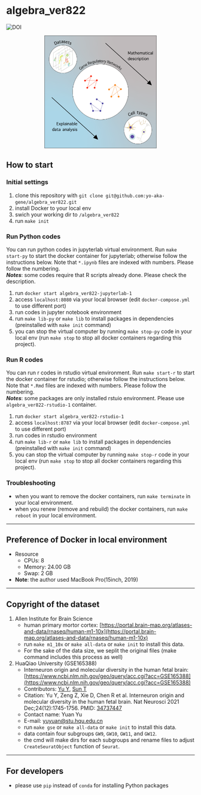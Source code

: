 # algebra_ver822
![DOI](https://img.shields.io/badge/DOI-unknown-blue.svg?longCache=true)
<div align="center">
<img src="./doc_img/graphical_abstract.PNG" alt="graphical abstract" width="300" height="300" title="graphical abstract">
</div>

## How to start
### Initial settings
1. clone this repository with `git clone git@github.com:yo-aka-gene/algebra_ver822.git`
2. install Docker to your local env
3. swich your working dir to `/algebra_ver822`
4. run `make init`

### Run Python codes
You can run python codes in jupyterlab virtual environment. Run `make start-py` to start the docker container for jupyterlab; otherwise follow the instructions below. Note that `*.ipynb` files are indexed with numbers. Please follow the numbering.<br>
***Notes***: some codes require that R scripts already done. Please check the description.
1. run `docker start algebra_ver822-jupyterlab-1`
2. access `localhost:8080` via your local browser (edit `docker-compose.yml` to use different port)
3. run codes in jupyter notebook environment
4. run `make lib-py` or `make lib` to install packages in dependencies (preinstalled with `make init` command)
5. you can stop the virtual computer by running `make stop-py` code in your local env (run `make stop` to stop all docker containers regarding this project).

### Run R codes
You can run r codes in rstudio virtual environment. Run `make start-r` to start the docker container for rstudio; otherwise follow the instructions below. Note that `*.Rmd` files are indexed with numbers. Please follow the numbering.<br>
***Notes***: some packages are only installed rstuio environment. Please use `algebra_ver822-rstudio-1` container.
1. run `docker start algebra_ver822-rstudio-1`
2. access `localhost:8787` via your local browser (edit `docker-compose.yml` to use different port)
3. run codes in rstudio environment
4. run `make lib-r` or `make lib` to install packages in dependencies (preinstalled with `make init` command)
5. you can stop the virtual computer by running `make stop-r` code in your local env (run `make stop` to stop all docker containers regarding this project).

### Troubleshooting
- when you want to remove the docker containers, run `make terminate` in your local environment.
- when you renew (remove and rebuild) the docker containers, run `make reboot` in your local environment.
---
## Preference of Docker in local environment
- Resource
    - CPUs: 8
    - Memory: 24.00 GB
    - Swap: 2 GB
- **Note**: the author used MacBook Pro(15inch, 2019)
---
## Copyright of the dataset
1. Allen Institute for Brain Science
    - human primary mortor cortex: [https://portal.brain-map.org/atlases-and-data/rnaseq/human-m1-10x](https://portal.brain-map.org/atlases-and-data/rnaseq/human-m1-10x)
    - run `make m1_10x` or `make all-data` or `make init` to install this data.
    - For the sake of the data size, we seplit the original files (make command includes this process as well)
2. HuaQiao University (GSE165388)
    - Interneuron origin and molecular diversity in the human fetal brain: [https://www.ncbi.nlm.nih.gov/geo/query/acc.cgi?acc=GSE165388](https://www.ncbi.nlm.nih.gov/geo/query/acc.cgi?acc=GSE165388)
    - Contributors: [Yu Y](https://www.ncbi.nlm.nih.gov/pubmed/?term=Yu%20Y[Author]), [Sun T](https://www.ncbi.nlm.nih.gov/pubmed/?term=Sun%20T[Author])
    - Citation: Yu Y, Zeng Z, Xie D, Chen R et al. Interneuron origin and molecular diversity in the human fetal brain. Nat Neurosci 2021 Dec;24(12):1745-1756. PMID: [34737447](https://www.ncbi.nlm.nih.gov/pubmed/34737447)
    - Contact name: Yuan Yu
    - E-mail: [yuyuan@stu.hqu.edu.cn](yuyuan@stu.hqu.edu.cn)
    - run `make gse` or `make all-data` or `make init` to install this data.
    - data contain four subgroups `GW9`, `GW10`, `GW11`, and `GW12`.
    - the cmd will make dirs for each subgroups and rename files to adjust `CreateSeuratObject` function of `Seurat`.
---
## For developers
- please use `pip` instead of `conda` for installing Python packages
